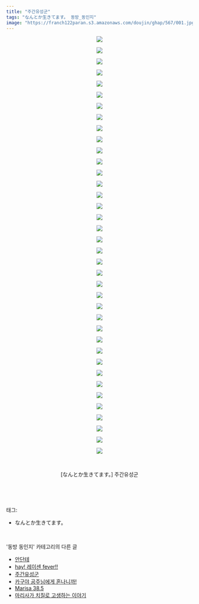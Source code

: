 ```yaml
---
title: "주간유성군"
tags: "なんとか生きてます。 동방_동인지"
image: "https://franch122paran.s3.amazonaws.com/doujin/ghap/567/001.jpg"
---
```

<div class="article">
<p style="text-align: center; clear: none; float: none;"><img src="{{ site.imgserver7 }}/ghap/567/001.jpg"/></p>
<p style="text-align: center; clear: none; float: none;"><img src="{{ site.imgserver7 }}/ghap/567/002.jpg"/></p>
<p style="text-align: center; clear: none; float: none;"><img src="{{ site.imgserver7 }}/ghap/567/003.jpg"/></p>
<p style="text-align: center; clear: none; float: none;"><img src="{{ site.imgserver7 }}/ghap/567/004.jpg"/></p>
<p style="text-align: center; clear: none; float: none;"><img src="{{ site.imgserver7 }}/ghap/567/005.jpg"/></p>
<p style="text-align: center; clear: none; float: none;"><img src="{{ site.imgserver7 }}/ghap/567/006.jpg"/></p>
<p style="text-align: center; clear: none; float: none;"><img src="{{ site.imgserver7 }}/ghap/567/007.jpg"/></p>
<p style="text-align: center; clear: none; float: none;"><img src="{{ site.imgserver7 }}/ghap/567/008.jpg"/></p>
<p style="text-align: center; clear: none; float: none;"><img src="{{ site.imgserver7 }}/ghap/567/009.jpg"/></p>
<p style="text-align: center; clear: none; float: none;"><img src="{{ site.imgserver7 }}/ghap/567/010.jpg"/></p>
<p style="text-align: center; clear: none; float: none;"><img src="{{ site.imgserver7 }}/ghap/567/011.jpg"/></p>
<p style="text-align: center; clear: none; float: none;"><img src="{{ site.imgserver7 }}/ghap/567/012.jpg"/></p>
<p style="text-align: center; clear: none; float: none;"><img src="{{ site.imgserver7 }}/ghap/567/013.jpg"/></p>
<p style="text-align: center; clear: none; float: none;"><img src="{{ site.imgserver7 }}/ghap/567/014.jpg"/></p>
<p style="text-align: center; clear: none; float: none;"><img src="{{ site.imgserver7 }}/ghap/567/015.jpg"/></p>
<p style="text-align: center; clear: none; float: none;"><img src="{{ site.imgserver7 }}/ghap/567/016.jpg"/></p>
<p style="text-align: center; clear: none; float: none;"><img src="{{ site.imgserver7 }}/ghap/567/017.jpg"/></p>
<p style="text-align: center; clear: none; float: none;"><img src="{{ site.imgserver7 }}/ghap/567/018.jpg"/></p>
<p style="text-align: center; clear: none; float: none;"><img src="{{ site.imgserver7 }}/ghap/567/019.jpg"/></p>
<p style="text-align: center; clear: none; float: none;"><img src="{{ site.imgserver7 }}/ghap/567/020.jpg"/></p>
<p style="text-align: center; clear: none; float: none;"><img src="{{ site.imgserver7 }}/ghap/567/021.jpg"/></p>
<p style="text-align: center; clear: none; float: none;"><img src="{{ site.imgserver7 }}/ghap/567/022.jpg"/></p>
<p style="text-align: center; clear: none; float: none;"><img src="{{ site.imgserver7 }}/ghap/567/023.jpg"/></p>
<p style="text-align: center; clear: none; float: none;"><img src="{{ site.imgserver7 }}/ghap/567/024.jpg"/></p>
<p style="text-align: center; clear: none; float: none;"><img src="{{ site.imgserver7 }}/ghap/567/025.jpg"/></p>
<p style="text-align: center; clear: none; float: none;"><img src="{{ site.imgserver7 }}/ghap/567/026.jpg"/></p>
<p style="text-align: center; clear: none; float: none;"><img src="{{ site.imgserver7 }}/ghap/567/027.jpg"/></p>
<p style="text-align: center; clear: none; float: none;"><img src="{{ site.imgserver7 }}/ghap/567/028.jpg"/></p>
<p style="text-align: center; clear: none; float: none;"><img src="{{ site.imgserver7 }}/ghap/567/029.jpg"/></p>
<p style="text-align: center; clear: none; float: none;"><img src="{{ site.imgserver7 }}/ghap/567/030.jpg"/></p>
<p style="text-align: center; clear: none; float: none;"><img src="{{ site.imgserver7 }}/ghap/567/031.jpg"/></p>
<p style="text-align: center; clear: none; float: none;"><img src="{{ site.imgserver7 }}/ghap/567/032.jpg"/></p>
<p style="text-align: center; clear: none; float: none;"><img src="{{ site.imgserver7 }}/ghap/567/033.jpg"/></p>
<p style="text-align: center; clear: none; float: none;"><img src="{{ site.imgserver7 }}/ghap/567/034.jpg"/></p>
<p style="text-align: center; clear: none; float: none;"><img src="{{ site.imgserver7 }}/ghap/567/035.jpg"/></p>
<p style="text-align: center; clear: none; float: none;"><img src="{{ site.imgserver7 }}/ghap/567/036.jpg"/></p>
<p style="text-align: center; clear: none; float: none;"><img src="{{ site.imgserver7 }}/ghap/567/037.jpg"/></p>
<p style="text-align: center; clear: none; float: none;"><img src="{{ site.imgserver7 }}/ghap/567/038.jpg"/></p>
<p style="text-align: center; clear: none; float: none;"><br/></p>
<p style="text-align: center; clear: none; float: none;">[なんとか生きてます。] 주간유성군</p>
<p><br/></p>
</div><br/>
<div class="tagTrail">
<p>태그: </p>
<ul>
<li>なんとか生きてます。</li>
</ul>
</div><br/>
<div class="another">
<p>'동방 동인지' 카테고리의 다른 글</p>
<ul>
<li><a href="/ghap_569">안단테</a></li>
<li><a href="/ghap_568">hay! 레이센 fever!!</a></li>
<li><a href="/ghap_567">주간유성군</a></li>
<li><a href="/ghap_566">카구야 공주님에게 혼나니까!</a></li>
<li><a href="/ghap_565">Marisa 38.5</a></li>
<li><a href="/ghap_564">마리사가 치질로 고생하는 이야기</a></li>
</ul>
</div><br/>
<div class="cb_module cb_fluid">
<div class="cb_wrt cb_profile">
</div><!-- commentList close -->
</div><br/>
